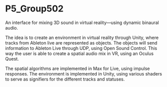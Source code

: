 # P5_Group502

An interface for mixing 3D sound in virtual reality—using dynamic binaural audio.

The idea is to create an environment in virtual reality through Unity, where tracks from Ableton live are represented as objects. The objects will send information to Ableton Live through UDP, using Open Sound Control. This way the user is able to create a spatial audio mix in VR, using an Oculus Quest.

The spatial algorithms are implemented in Max for Live, using impulse responses. The environment is implemented in Unity, using various shaders to serve as signifiers for the different tracks and statuses.
